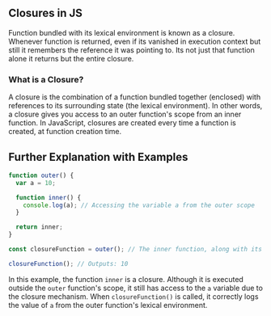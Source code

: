 ## Closures in JS

Function bundled with its lexical environment is known as a closure. Whenever function is returned, even if its vanished in execution context but still it remembers the reference it was pointing to. Its not just that function alone it returns but the entire closure.

### What is a Closure?

A closure is the combination of a function bundled together (enclosed) with references to its surrounding state (the lexical environment). In other words, a closure gives you access to an outer function's scope from an inner function. In JavaScript, closures are created every time a function is created, at function creation time.

## Further Explanation with Examples

```javascript
function outer() {
  var a = 10;

  function inner() {
    console.log(a); // Accessing the variable a from the outer scope
  }

  return inner;
}

const closureFunction = outer(); // The inner function, along with its closure, is returned

closureFunction(); // Outputs: 10
```

In this example, the function `inner` is a closure. Although it is executed outside the `outer` function's scope, it still has access to the `a` variable due to the closure mechanism. When `closureFunction()` is called, it correctly logs the value of `a` from the outer function's lexical environment.
